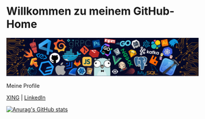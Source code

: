 # Willkommen zu meinem GitHub-Home

![](https://github.com/serdarayalp/serdarayalp/blob/master/icons/header_black.png)

Meine Profile

<a href="https://www.xing.com/profile/Serdar_Ayalp2/cv" target="_blank">XING</a> | <a href="https://www.linkedin.com/in/serdar-ayalp-b9207991"  target="_blank">LinkedIn</a>

[![Anurag's GitHub stats](https://github-readme-stats.vercel.app/api?username=serdarayalp&hide=commits,prs,issues)](https://github.com/anuraghazra/github-readme-stats)

